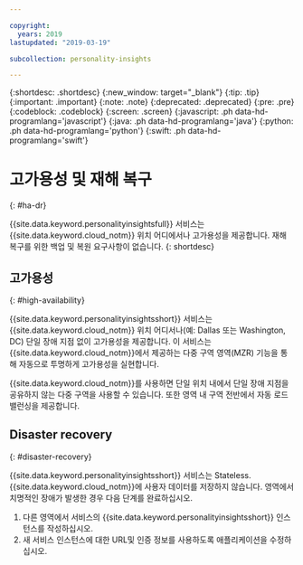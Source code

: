 ```yaml
---

copyright:
  years: 2019
lastupdated: "2019-03-19"

subcollection: personality-insights

---
```


{:shortdesc: .shortdesc}
{:new_window: target="_blank"}
{:tip: .tip}
{:important: .important}
{:note: .note}
{:deprecated: .deprecated}
{:pre: .pre}
{:codeblock: .codeblock}
{:screen: .screen}
{:javascript: .ph data-hd-programlang='javascript'}
{:java: .ph data-hd-programlang='java'}
{:python: .ph data-hd-programlang='python'}
{:swift: .ph data-hd-programlang='swift'}

# 고가용성 및 재해 복구
{: #ha-dr}

{{site.data.keyword.personalityinsightsfull}} 서비스는 {{site.data.keyword.cloud_notm}} 위치 어디에서나 고가용성을 제공합니다. 재해 복구를 위한 백업 및 복원 요구사항이 없습니다.
{: shortdesc}

## 고가용성
{: #high-availability}

{{site.data.keyword.personalityinsightsshort}} 서비스는 {{site.data.keyword.cloud_notm}} 위치 어디서나(예: Dallas 또는 Washington, DC) 단일 장애 지점 없이 고가용성을 제공합니다. 이 서비스는 {{site.data.keyword.cloud_notm}}에서 제공하는 다중 구역 영역(MZR) 기능을 통해 자동으로 투명하게 고가용성을 실현합니다.

{{site.data.keyword.cloud_notm}}를 사용하면 단일 위치 내에서 단일 장애 지점을 공유하지 않는 다중 구역을 사용할 수 있습니다. 또한 영역 내 구역 전반에서 자동 로드 밸런싱을 제공합니다.

## Disaster recovery
{: #disaster-recovery}

{{site.data.keyword.personalityinsightsshort}} 서비스는 Stateless. {{site.data.keyword.cloud_notm}}에 사용자 데이터를 저장하지 않습니다. 영역에서 치명적인 장애가 발생한 경우 다음 단계를 완료하십시오.

1.  다른 영역에서 서비스의 {{site.data.keyword.personalityinsightsshort}} 인스턴스를 작성하십시오. 
1.  새 서비스 인스턴스에 대한 URL및 인증 정보를 사용하도록 애플리케이션을 수정하십시오. 
